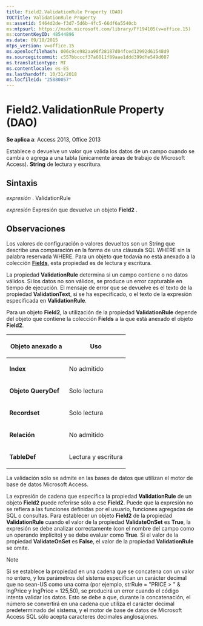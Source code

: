 ```yaml
---
title: Field2.ValidationRule Property (DAO)
TOCTitle: ValidationRule Property
ms:assetid: 5464d2de-f3d7-5d6b-4fc5-66df6a5540cb
ms:mtpsurl: https://msdn.microsoft.com/library/Ff194105(v=office.15)
ms:contentKeyID: 48544896
ms.date: 09/18/2015
mtps_version: v=office.15
ms.openlocfilehash: 006c9ce982aa98f28187d04fced12992d61548d9
ms.sourcegitcommit: c557bbcccf37a6011f89aae1ddd399dfe549d087
ms.translationtype: MT
ms.contentlocale: es-ES
ms.lasthandoff: 10/31/2018
ms.locfileid: "25880057"
---
```

# <a name="field2validationrule-property-dao"></a>Field2.ValidationRule Property (DAO)


**Se aplica a**: Access 2013, Office 2013

Establece o devuelve un valor que valida los datos de un campo cuando se cambia o agrega a una tabla (únicamente áreas de trabajo de Microsoft Access). **String** de lectura y escritura.

## <a name="syntax"></a>Sintaxis

*expresión* . ValidationRule

*expresión* Expresión que devuelve un objeto **Field2** .

## <a name="remarks"></a>Observaciones

Los valores de configuración o valores devueltos son un String que describe una comparación en la forma de una cláusula SQL WHERE sin la palabra reservada WHERE. Para un objeto que todavía no está anexado a la colección **[Fields](fields-collection-dao.md)**, esta propiedad es de lectura y escritura.

La propiedad **ValidationRule** determina si un campo contiene o no datos válidos. Si los datos no son válidos, se produce un error capturable en tiempo de ejecución. El mensaje de error que se devuelve es el texto de la propiedad **ValidationText**, si se ha especificado, o el texto de la expresión especificada en **ValidationRule**.

Para un objeto **Field2**, la utilización de la propiedad **ValidationRule** depende del objeto que contiene la colección **Fields** a la que está anexado el objeto **Field2**.

<table>
<colgroup>
<col style="width: 50%" />
<col style="width: 50%" />
</colgroup>
<thead>
<tr class="header">
<th><p>Objeto anexado a</p></th>
<th><p>Uso</p></th>
</tr>
</thead>
<tbody>
<tr class="odd">
<td><p><strong>Index</strong></p></td>
<td><p>No admitido</p></td>
</tr>
<tr class="even">
<td><p><strong>Objeto QueryDef</strong></p></td>
<td><p>Solo lectura</p></td>
</tr>
<tr class="odd">
<td><p><strong>Recordset</strong></p></td>
<td><p>Solo lectura</p></td>
</tr>
<tr class="even">
<td><p><strong>Relación</strong></p></td>
<td><p>No admitido</p></td>
</tr>
<tr class="odd">
<td><p><strong>TableDef</strong></p></td>
<td><p>Lectura y escritura</p></td>
</tr>
</tbody>
</table>


La validación sólo se admite en las bases de datos que utilizan el motor de base de datos Microsoft Access.

La expresión de cadena que especifica la propiedad **ValidationRule** de un objeto **Field2** puede referirse sólo a ese **Field2**. Puede que la expresión no se refiera a las funciones definidas por el usuario, funciones agregadas de SQL o consultas. Para establecer un objeto **Field2** de la propiedad **ValidationRule** cuando el valor de la propiedad **ValidateOnSet** es **True**, la expresión se debe analizar correctamente (con el nombre del campo como un operando implícito) y se debe evaluar como **True**. Si el valor de la propiedad **ValidateOnSet** es **False**, el valor de la propiedad **ValidationRule** se omite.


> [!NOTE]
> <P>Si se establece la propiedad en una cadena que se concatena con un valor no entero, y los parámetros del sistema especifican un carácter decimal que no sean-US como una coma (por ejemplo, strRule = "PRICE &gt; " &amp; lngPrice y lngPrice = 125,50), se producirá un error cuando el código intenta validar los datos. Esto se debe a que, durante la concatenación, el número se convertirá en una cadena que utiliza el carácter decimal predeterminado del sistema, y el motor de base de datos de Microsoft Access SQL sólo acepta caracteres decimales anglosajones.</P>


